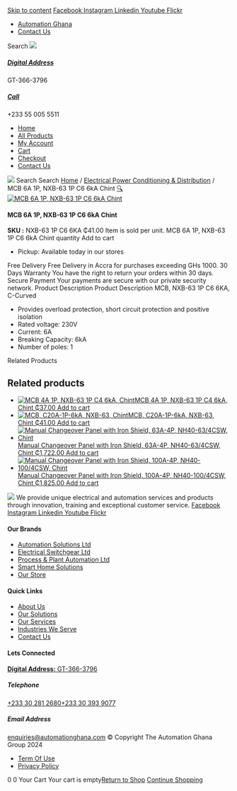 [Skip to content](https://store.automationghana.com/product/mcb-nxb-63-1p-c6-6ka-chint/#content)
[ Facebook ](https://www.facebook.com/automationgh/) [ Instagram ](https://www.instagram.com/automationgh/) [ Linkedin ](https://www.linkedin.com/company/the-automation-ghana-limited/) [ Youtube ](https://www.youtube.com/channel/UCurrRDUSm5oIW39VXjn1u0w) [ Flickr ](https://www.flickr.com/photos/181794037@N07/)
  * [ Automation Ghana ](https://automationghana.com)
  * [ Contact Us ](https://store.automationghana.com/contact/)


Search
[ ![](https://store.automationghana.com/wp-content/uploads/2024/04/Website-TAGG-Logo-BLUE.png) ](https://store.automationghana.com/)
[ ](https://maps.app.goo.gl/m4xeaagWCNbLk4jM6)
#####  [ Digital Address ](https://maps.app.goo.gl/m4xeaagWCNbLk4jM6)
GT-366-3796 
[ ](tel:+233550055511)
#####  [ Call ](tel:+233550055511)
+233 55 005 5511 
  * [Home](https://store.automationghana.com/)
  * [All Products](https://store.automationghana.com/shop/)
  * [My Account](https://store.automationghana.com/my-account/)
  * [Cart](https://store.automationghana.com/cart/)
  * [Checkout](https://store.automationghana.com/checkout/)
  * [Contact Us](https://store.automationghana.com/contact/)


[![](https://store.automationghana.com/wp-content/uploads/2024/04/AutomationGhana_logo_white.png)](https://store.automationghana.com)
Search
Search
[Home](https://store.automationghana.com) / [Electrical Power Conditioning & Distribution](https://store.automationghana.com/product-category/electrical-power-distribution/) / MCB 6A 1P, NXB-63 1P C6 6kA Chint
[🔍](https://store.automationghana.com/product/mcb-nxb-63-1p-c6-6ka-chint/)
[![MCB 6A 1P, NXB-63 1P C6 6kA Chint](https://store.automationghana.com/wp-content/uploads/2020/04/NXB-63-1P-C6-6KA-600x509.jpg)](https://store.automationghana.com/wp-content/uploads/2020/04/NXB-63-1P-C6-6KA.jpg)
####  MCB 6A 1P, NXB-63 1P C6 6kA Chint 
**SKU :** NXB-63 1P C6 6KA 
₵41.00
Item is sold per unit.
MCB 6A 1P, NXB-63 1P C6 6kA Chint quantity
Add to cart
  * Pickup: Available today in our stores


Free Delivery 
Free Delivery in Accra for purchases exceeding GHs 1000. 
30 Days Warranty 
You have the right to return your orders within 30 days. 
Secure Payment 
Your payments are secure with our private security network. 
Product Description
Product Description
MCB, NXB-63 1P C6 6KA, C-Curved 
  * Provides overload protection, short circuit protection and positive isolation
  * Rated voltage: 230V
  * Current: 6A
  * Breaking Capacity: 6kA
  * Number of poles: 1


Related Products 
## Related products
  * [![MCB 4A 1P, NXB-63 1P C4 6kA, Chint](https://store.automationghana.com/wp-content/uploads/2020/04/NXB-63-C4-1P-300x300.jpg)MCB 4A 1P, NXB-63 1P C4 6kA, Chint ₵37.00 ](https://store.automationghana.com/product/mcb-nxb-63-1p-c4-6ka-chint/)
[Add to cart](https://store.automationghana.com/product/mcb-nxb-63-1p-c6-6ka-chint/?add-to-cart=1785)
  * [![MCB, C20A-1P-6kA, NXB-63, Chint](https://store.automationghana.com/wp-content/uploads/2020/04/NXB-63-C20-1P-300x300.jpg)MCB, C20A-1P-6kA, NXB-63, Chint ₵41.00 ](https://store.automationghana.com/product/mcb-nxb-63-1p-c20-6ka-chint/)
[Add to cart](https://store.automationghana.com/product/mcb-nxb-63-1p-c6-6ka-chint/?add-to-cart=1778)
  * [![Manual Changeover Panel with Iron Shield, 63A-4P, NH40-63/4CSW, Chint](https://store.automationghana.com/wp-content/uploads/2019/12/AUTOMATIC-TRANSFER-SWITCH-1-300x300.jpg)Manual Changeover Panel with Iron Shield, 63A-4P, NH40-63/4CSW, Chint ₵1,722.00 ](https://store.automationghana.com/product/manual-changeover-panel-nh40-63-4csw-enc-bar-chint/)
[Add to cart](https://store.automationghana.com/product/mcb-nxb-63-1p-c6-6ka-chint/?add-to-cart=1758)
  * [![Manual Changeover Panel with Iron Shield, 100A-4P, NH40-100/4CSW, Chint](https://store.automationghana.com/wp-content/uploads/2019/12/AUTOMATIC-TRANSFER-SWITCH-1-300x300.jpg)Manual Changeover Panel with Iron Shield, 100A-4P, NH40-100/4CSW, Chint ₵1,825.00 ](https://store.automationghana.com/product/manual-changeover-nh40-100-4csw-with-iron-shield-chint/)
[Add to cart](https://store.automationghana.com/product/mcb-nxb-63-1p-c6-6ka-chint/?add-to-cart=1521)


![](https://store.automationghana.com/wp-content/uploads/2024/04/AutomationGhana_logo_white.png)
We provide unique electrical and automation services and products through innovation, training and exceptional customer service.
[ Facebook ](https://www.facebook.com/automationgh/) [ Instagram ](https://www.instagram.com/automationgh/) [ Linkedin ](https://www.linkedin.com/company/the-automation-ghana-limited/) [ Youtube ](https://www.youtube.com/channel/UCurrRDUSm5oIW39VXjn1u0w) [ Flickr ](https://www.flickr.com/photos/181794037@N07/)
#### Our Brands
  * [ Automation Solutions Ltd ](https://store.automationghana.com/product/mcb-nxb-63-1p-c6-6ka-chint/)
  * [ Electrical Switchgear Ltd ](https://store.automationghana.com/product/mcb-nxb-63-1p-c6-6ka-chint/)
  * [ Process & Plant Automation Ltd ](https://store.automationghana.com/product/mcb-nxb-63-1p-c6-6ka-chint/)
  * [ Smart Home Solutions ](https://store.automationghana.com/product/mcb-nxb-63-1p-c6-6ka-chint/)
  * [ Our Store ](https://store.automationghana.com/product/mcb-nxb-63-1p-c6-6ka-chint/)


#### Quick Links
  * [ About Us ](https://store.automationghana.com/product/mcb-nxb-63-1p-c6-6ka-chint/)
  * [ Our Solutions ](https://store.automationghana.com/product/mcb-nxb-63-1p-c6-6ka-chint/)
  * [ Our Services ](https://store.automationghana.com/product/mcb-nxb-63-1p-c6-6ka-chint/)
  * [ Industries We Serve ](https://store.automationghana.com/product/mcb-nxb-63-1p-c6-6ka-chint/)
  * [ Contact Us ](https://store.automationghana.com/product/mcb-nxb-63-1p-c6-6ka-chint/)


#### Lets Connected
[**Digital Address:** GT-366-3796](https://maps.app.goo.gl/m4xeaagWCNbLk4jM6)
#####  Telephone 
[ +233 30 281 2680](tel:+233302812680)[+233 30 393 9077](https://store.automationghana.com/product/mcb-nxb-63-1p-c6-6ka-chint/+233303939077)
#####  Email Address 
enquiries@automationghana.com 
© Copyright The Automation Ghana Group 2024
  * [ Term Of Use ](https://store.automationghana.com/product/mcb-nxb-63-1p-c6-6ka-chint/)
  * [ Privacy Policy ](https://store.automationghana.com/product/mcb-nxb-63-1p-c6-6ka-chint/)


0
0
Your Cart
Your cart is empty[Return to Shop](https://store.automationghana.com/shop/)
[Continue Shopping](https://store.automationghana.com/product/mcb-nxb-63-1p-c6-6ka-chint/)
